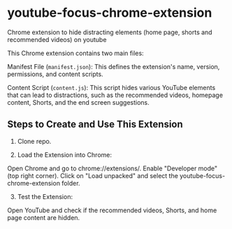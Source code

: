 # youtube-focus-chrome-extension
Chrome extension to hide distracting elements (home page, shorts and recommended videos) on youtube

This Chrome extension contains two main files:

Manifest File (`manifest.json`): This defines the extension's name, version, permissions, and content scripts.

Content Script (`content.js`): This script hides various YouTube elements that can lead to distractions, such as the recommended videos, homepage content, Shorts, and the end screen suggestions.

## Steps to Create and Use This Extension

1. Clone repo.

2. Load the Extension into Chrome:

Open Chrome and go to chrome://extensions/.
Enable "Developer mode" (top right corner).
Click on "Load unpacked" and select the youtube-focus-chrome-extension folder.

3. Test the Extension:

Open YouTube and check if the recommended videos, Shorts, and home page content are hidden.
